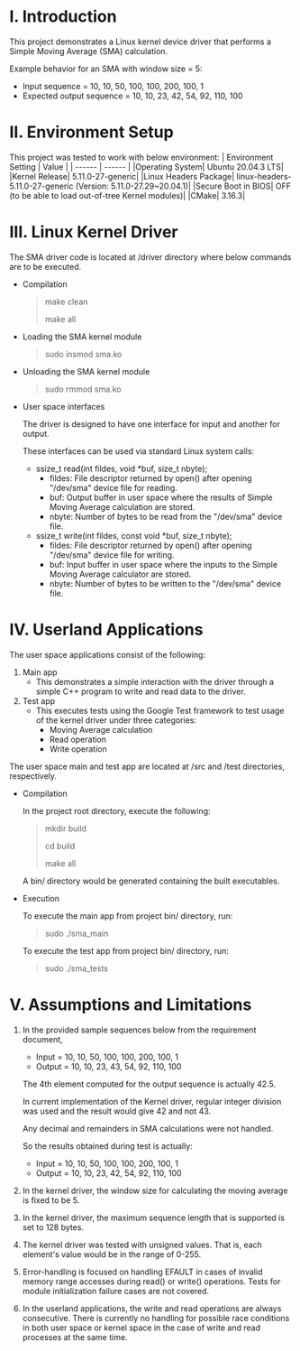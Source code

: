 # I. Introduction

This project demonstrates a Linux kernel device driver that performs a Simple Moving Average (SMA) calculation.

Example behavior for an SMA with window size = 5:

* Input sequence = 10, 10, 50, 100, 100, 200, 100, 1
* Expected output sequence = 10, 10, 23, 42, 54, 92, 110, 100

# II. Environment Setup

This project was tested to work with below environment:
| Environment Setting | Value |
| ------ | ------ |
|Operating System| Ubuntu 20.04.3 LTS|
|Kernel Release| 5.11.0-27-generic|
|Linux Headers Package| linux-headers-5.11.0-27-generic (Version: 5.11.0-27.29~20.04.1)|
|Secure Boot in BIOS| OFF (to be able to load out-of-tree Kernel modules)|
|CMake| 3.16.3|

# III. Linux Kernel Driver

The SMA driver code is located at /driver directory where below commands are to be executed.

* Compilation
  > make clean
  >
  > make all

* Loading the SMA kernel module
  > sudo insmod sma.ko

* Unloading the SMA kernel module
  > sudo rmmod sma.ko

* User space interfaces

  The driver is designed to have one interface for input and another for output.

  These interfaces can be used via standard Linux system calls:
  * ssize_t read(int fildes, void *buf, size_t nbyte);
    * fildes: File descriptor returned by open() after opening "/dev/sma" device file for reading.
    * buf: Output buffer in user space where the results of Simple Moving Average calculation are stored.
    * nbyte: Number of bytes to be read from the "/dev/sma" device file.
  * ssize_t write(int fildes, const void *buf, size_t nbyte);
    * fildes: File descriptor returned by open() after opening "/dev/sma" device file for writing.
    * buf: Input buffer in user space where the inputs to the Simple Moving Average calculator are stored.
    * nbyte: Number of bytes to be written to the "/dev/sma" device file.

# IV. Userland Applications

The user space applications consist of the following:
1. Main app
    - This demonstrates a simple interaction with the driver through a simple C++ program to write and read data to the driver.
2. Test app
    - This executes tests using the Google Test framework to test usage of the kernel driver under three categories:
      - Moving Average calculation
      - Read operation
      - Write operation

The user space main and test app are located at /src and /test directories, respectively.

* Compilation

  In the project root directory, execute the following:
  > mkdir build
  >
  > cd build
  >
  > make all

  A bin/ directory would be generated containing the built executables.

* Execution

  To execute the main app from project bin/ directory, run:
  > sudo ./sma_main

  To execute the test app from project bin/ directory, run:
  > sudo ./sma_tests

# V. Assumptions and Limitations
1. In the provided sample sequences below from the requirement document,
    * Input = 10, 10, 50, 100, 100, 200, 100, 1
    * Output = 10, 10, 23, 43, 54, 92, 110, 100

    The 4th element computed for the output sequence is actually 42.5.

    In current implementation of the Kernel driver, regular integer division was used and the result would give 42 and not 43.

    Any decimal and remainders in SMA calculations were not handled.

    So the results obtained during test is actually:
    * Input = 10, 10, 50, 100, 100, 200, 100, 1
    * Output = 10, 10, 23, 42, 54, 92, 110, 100

2. In the kernel driver, the window size for calculating the moving average is fixed to be 5.

3. In the kernel driver, the maximum sequence length that is supported is set to 128 bytes.

4. The kernel driver was tested with unsigned values. That is, each element's value would be in the range of 0-255.

5. Error-handling is focused on handling EFAULT in cases of invalid memory range accesses during read() or write() operations. Tests for module initialization failure cases are not covered.

6. In the userland applications, the write and read operations are always consecutive. There is currently no handling for possible race conditions in both user space or kernel space in the case of write and read processes at the same time.
